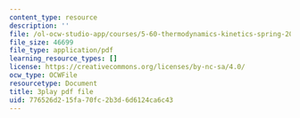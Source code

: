 ```yaml
---
content_type: resource
description: ''
file: /ol-ocw-studio-app/courses/5-60-thermodynamics-kinetics-spring-2008/776526d215fa70fc2b3d6d6124ca6c43_oKwGNgCTd-Q.pdf
file_size: 46699
file_type: application/pdf
learning_resource_types: []
license: https://creativecommons.org/licenses/by-nc-sa/4.0/
ocw_type: OCWFile
resourcetype: Document
title: 3play pdf file
uid: 776526d2-15fa-70fc-2b3d-6d6124ca6c43
---
```

